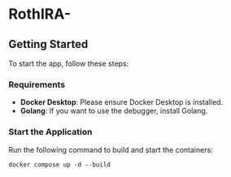 # RothIRA-

## Getting Started

To start the app, follow these steps:

### Requirements

- **Docker Desktop**: Please ensure Docker Desktop is installed.
- **Golang**: If you want to use the debugger, install Golang.

### Start the Application

Run the following command to build and start the containers:

```
docker compose up -d --build
```

